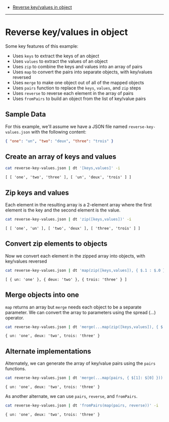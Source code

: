 - [Reverse key/values in object](#reverse-keyvalues-in-object)

---

# Reverse key/values in object

Some key features of this example:

- Uses `keys` to extract the keys of an object
- Uses `values` to extract the values of an object
- Uses `zip` to combine the keys and values into an array of pairs
- Uses `map` to convert the pairs into separate objects, with key/values reversed
- Uses `merge` to make one object out of all of the mapped objects
- Uses `pairs` function to replace the `keys`, `values`, and `zip` steps
- Uses `reverse` to reverse each element in the array of pairs
- Uses `fromPairs` to build an object from the list of key/value pairs

## Sample Data

For this example, we'll assume we have a JSON file named `reverse-key-values.json` with the following content:

```JSON
{ "one": "un", "two": "deux", "three": "trois" }
```

## Create an array of keys and values

```bash
cat reverse-key-values.json | dt '[keys,values]' -i
```

```
[ [ 'one', 'two', 'three' ], [ 'un', 'deux', 'trois' ] ]
```

## Zip keys and values

Each element in the resulting array is a 2-element array where the first element is the key and the second element is the value.

```bash
cat reverse-key-values.json | dt 'zip([keys,values])' -i
```

```
[ [ 'one', 'un' ], [ 'two', 'deux' ], [ 'three', 'trois' ] ]
```

## Convert zip elements to objects

Now we convert each element in the zipped array into objects, with key/values reversed

```bash
cat reverse-key-values.json | dt 'map(zip([keys,values]), { $.1 : $.0 })' -i
```

```
[ { un: 'one' }, { deux: 'two' }, { trois: 'three' } ]
```

## Merge objects into one

`map` returns an array but `merge` needs each object to be a separate parameter. We can convert the array to parameters using the spread (...) operator.

```bash
cat reverse-key-values.json | dt 'merge(...map(zip([keys,values]), { $.1 : $.0 }))' -i
```

```
{ un: 'one', deux: 'two', trois: 'three' }
```

## Alternate implementations

Alternately, we can generate the array of key/value pairs using the `pairs` functions.

```bash
cat reverse-key-values.json | dt 'merge(...map(pairs, { $[1]: $[0] }))' -i
```

```
{ un: 'one', deux: 'two', trois: 'three' }
```

As another alternate, we can use `pairs`, `reverse`, and `fromPairs`.

```bash
cat reverse-key-values.json | dt 'fromPairs(map(pairs, reverse))' -i
```

```
{ un: 'one', deux: 'two', trois: 'three' }
```
